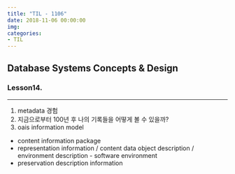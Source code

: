 ```yaml
---
title: "TIL - 1106"
date: 2018-11-06 00:00:00
img:
categories:
- TIL
---
```


## Database Systems Concepts & Design
### Lesson14.

-----

1. metadata 경험
2. 지금으로부터 100년 후 나의 기록들을 어떻게 볼 수 있을까?
3.  oais information model
* content information package
* representation information / content data object description / environment description - software environment
* preservation description information
